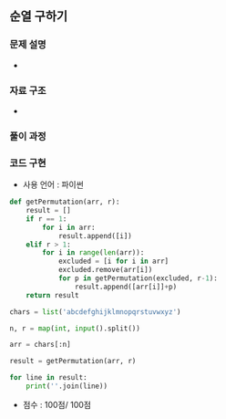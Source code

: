 ## 순열 구하기

### 문제 설명

- 

### 자료 구조

- 

### 풀이 과정

### 코드 구현
- 사용 언어 : 파이썬<br>

```python
def getPermutation(arr, r):
    result = []
    if r == 1:
        for i in arr:
            result.append([i])
    elif r > 1:
        for i in range(len(arr)):
            excluded = [i for i in arr]
            excluded.remove(arr[i])
            for p in getPermutation(excluded, r-1):
                result.append([arr[i]]+p)
    return result

chars = list('abcdefghijklmnopqrstuvwxyz')

n, r = map(int, input().split())

arr = chars[:n] 

result = getPermutation(arr, r)

for line in result:
    print(''.join(line))
```


- 점수 : 100점/ 100점 
